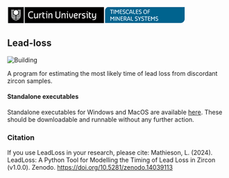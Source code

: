 ![Curtin University: Timescales of Minerals Systems](resources/logo-linear.png)

## Lead-loss

![Building](https://github.com/MatthewDaggitt/LeadLoss/workflows/Python%20executable/badge.svg)

A program for estimating the most likely time of lead loss from discordant zircon samples.

#### Standalone executables

Standalone executables for Windows and MacOS are available 
[here](https://github.com/MatthewDaggitt/LeadLoss/releases). These should be downloadable
and runnable without any further action.

### Citation
If you use LeadLoss in your research, please cite:
Mathieson, L. (2024). LeadLoss: A Python Tool for Modelling the Timing of Lead Loss in Zircon (v1.0.0). Zenodo. https://doi.org/10.5281/zenodo.14039113